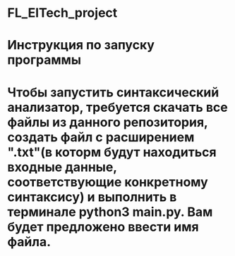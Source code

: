# FL_ElTech_project

# Инструкция по запуску программы
# Чтобы запустить синтаксический анализатор, требуется скачать все файлы из данного репозитория, создать файл с расширением ".txt"(в которм будут находиться входные данные, соответствующие конкретному синтаксису) и выполнить в терминале python3 main.py. Вам будет предложено ввести имя файла.
